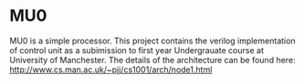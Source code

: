 # MU0

MU0 is a simple processor. This project contains the verilog implementation of control unit as a subimission to first year Undergrauate course at University of Manchester.
The details of the architecture can be found here:
http://www.cs.man.ac.uk/~pjj/cs1001/arch/node1.html
